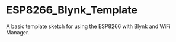 # ESP8266_Blynk_Template
A basic template sketch for using the ESP8266 with Blynk and WiFi Manager.
